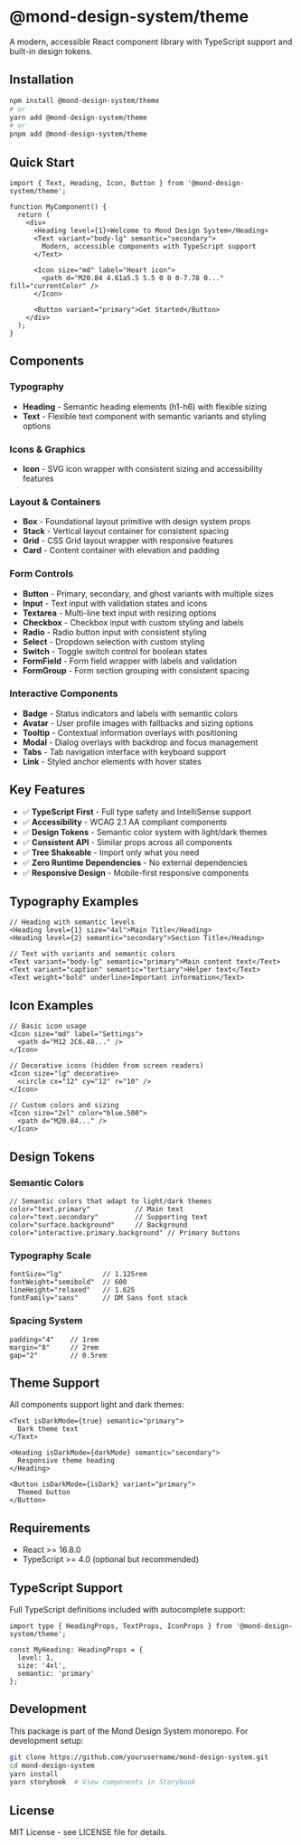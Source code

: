 # @mond-design-system/theme

A modern, accessible React component library with TypeScript support and built-in design tokens.

## Installation

```bash
npm install @mond-design-system/theme
# or
yarn add @mond-design-system/theme
# or
pnpm add @mond-design-system/theme
```

## Quick Start

```tsx
import { Text, Heading, Icon, Button } from '@mond-design-system/theme';

function MyComponent() {
  return (
    <div>
      <Heading level={1}>Welcome to Mond Design System</Heading>
      <Text variant="body-lg" semantic="secondary">
        Modern, accessible components with TypeScript support
      </Text>
      
      <Icon size="md" label="Heart icon">
        <path d="M20.84 4.61a5.5 5.5 0 0 0-7.78 0..." fill="currentColor" />
      </Icon>
      
      <Button variant="primary">Get Started</Button>
    </div>
  );
}
```

## Components

### Typography
- **Heading** - Semantic heading elements (h1-h6) with flexible sizing
- **Text** - Flexible text component with semantic variants and styling options

### Icons & Graphics  
- **Icon** - SVG icon wrapper with consistent sizing and accessibility features

### Layout & Containers
- **Box** - Foundational layout primitive with design system props
- **Stack** - Vertical layout container for consistent spacing
- **Grid** - CSS Grid layout wrapper with responsive features
- **Card** - Content container with elevation and padding

### Form Controls
- **Button** - Primary, secondary, and ghost variants with multiple sizes
- **Input** - Text input with validation states and icons
- **Textarea** - Multi-line text input with resizing options
- **Checkbox** - Checkbox input with custom styling and labels
- **Radio** - Radio button input with consistent styling
- **Select** - Dropdown selection with custom styling
- **Switch** - Toggle switch control for boolean states
- **FormField** - Form field wrapper with labels and validation
- **FormGroup** - Form section grouping with consistent spacing

### Interactive Components
- **Badge** - Status indicators and labels with semantic colors
- **Avatar** - User profile images with fallbacks and sizing options
- **Tooltip** - Contextual information overlays with positioning
- **Modal** - Dialog overlays with backdrop and focus management
- **Tabs** - Tab navigation interface with keyboard support
- **Link** - Styled anchor elements with hover states

## Key Features

- ✅ **TypeScript First** - Full type safety and IntelliSense support
- ✅ **Accessibility** - WCAG 2.1 AA compliant components
- ✅ **Design Tokens** - Semantic color system with light/dark themes
- ✅ **Consistent API** - Similar props across all components
- ✅ **Tree Shakeable** - Import only what you need
- ✅ **Zero Runtime Dependencies** - No external dependencies
- ✅ **Responsive Design** - Mobile-first responsive components

## Typography Examples

```tsx
// Heading with semantic levels
<Heading level={1} size="4xl">Main Title</Heading>
<Heading level={2} semantic="secondary">Section Title</Heading>

// Text with variants and semantic colors
<Text variant="body-lg" semantic="primary">Main content text</Text>
<Text variant="caption" semantic="tertiary">Helper text</Text>
<Text weight="bold" underline>Important information</Text>
```

## Icon Examples

```tsx
// Basic icon usage
<Icon size="md" label="Settings">
  <path d="M12 2C6.48..." />
</Icon>

// Decorative icons (hidden from screen readers)
<Icon size="lg" decorative>
  <circle cx="12" cy="12" r="10" />
</Icon>

// Custom colors and sizing
<Icon size="2xl" color="blue.500">
  <path d="M20.84..." />
</Icon>
```

## Design Tokens

### Semantic Colors
```tsx
// Semantic colors that adapt to light/dark themes
color="text.primary"           // Main text
color="text.secondary"         // Supporting text
color="surface.background"     // Background
color="interactive.primary.background" // Primary buttons
```

### Typography Scale
```tsx
fontSize="lg"          // 1.125rem
fontWeight="semibold"  // 600
lineHeight="relaxed"   // 1.625
fontFamily="sans"      // DM Sans font stack
```

### Spacing System
```tsx
padding="4"    // 1rem
margin="8"     // 2rem
gap="2"        // 0.5rem
```

## Theme Support

All components support light and dark themes:

```tsx
<Text isDarkMode={true} semantic="primary">
  Dark theme text
</Text>

<Heading isDarkMode={darkMode} semantic="secondary">
  Responsive theme heading
</Heading>

<Button isDarkMode={isDark} variant="primary">
  Themed button
</Button>
```

## Requirements

- React >= 16.8.0
- TypeScript >= 4.0 (optional but recommended)

## TypeScript Support

Full TypeScript definitions included with autocomplete support:

```tsx
import type { HeadingProps, TextProps, IconProps } from '@mond-design-system/theme';

const MyHeading: HeadingProps = {
  level: 1,
  size: '4xl',
  semantic: 'primary'
};
```

## Development

This package is part of the Mond Design System monorepo. For development setup:

```bash
git clone https://github.com/yourusername/mond-design-system.git
cd mond-design-system
yarn install
yarn storybook  # View components in Storybook
```

## License

MIT License - see LICENSE file for details.